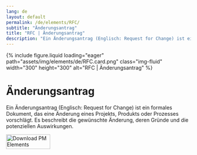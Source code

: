 ```yaml
---
lang: de
layout: default
permalink: /de/elements/RFC/
subtitle: "Änderungsantrag"
title: "RFC | Änderungsantrag"
description: "Ein Änderungsantrag (Englisch: Request for Change) ist ein formales Dokument, das eine Änderung eines Projekts, Produkts oder Prozesses vorschlägt. Es beschreibt die gewünschte Änderung, deren Gründe und die potenziellen Auswirkungen."
---
```


{% include figure.liquid loading="eager" path="assets/img/elements/de/RFC.card.png" class="img-fluid" width="300" height="300" alt="RFC | Änderungsantrag" %}

# Änderungsantrag

Ein Änderungsantrag (Englisch: Request for Change) ist ein formales Dokument, das eine Änderung eines Projekts, Produkts oder Prozesses vorschlägt. Es beschreibt die gewünschte Änderung, deren Gründe und die potenziellen Auswirkungen.

<a href="https://apps.apple.com/app/apple-store/id6738084498?pt=127441684&ct=website&mt=8">
  <img src="{{ "assets/img/en/appstore.png" | relative_url }}" width="120" height="40" alt="Download PM Elements">
</a>
